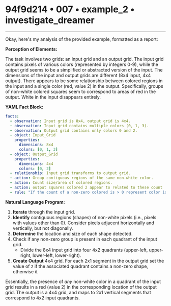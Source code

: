 # 94f9d214 • 007 • example_2 • investigate_dreamer

---
Okay, here's my analysis of the provided example, formatted as a report:

**Perception of Elements:**

The task involves two grids: an input grid and an output grid. The input grid contains pixels of various colors (represented by integers 0-9), while the output grid seems to be a simplified or abstracted version of the input. The dimensions of the input and output grids are different (8x4 input, 4x4 output). There appears to be some relationship between colored regions in the input and a single color (red, value 2) in the output.  Specifically, groups of non-white colored squares seem to correspond to areas of red in the output. White in the input disappears entirely.

**YAML Fact Block:**



```yaml
facts:
  - observation: Input grid is 8x4, output grid is 4x4.
  - observation: Input grid contains multiple colors (0, 1, 3).
  - observation: Output grid contains only colors 0 and 2.
  - object: Input_Grid
    properties:
      dimensions: 8x4
      colors: [0, 1, 3]
  - object: Output_Grid
    properties:
      dimensions: 4x4
      colors: [0, 2]
  - relationship: Input grid transforms to output grid.
  - action: Group contiguous regions of the same non-white color.
  - action: Count size/area of colored regions.
  - action: output squares colored 2 appear to related to these count
  - rule: "If the count of a non-zero colored is > 0 represent color is the area in red."
```



**Natural Language Program:**

1. **Iterate** through the input grid.
2. **Identify** contiguous regions (shapes) of non-white pixels (i.e., pixels with values other than 0). Consider pixels adjacent horizontally and vertically, but not diagonally.
3. **Determine** the location and size of each shape detected.
4. Check if any non-zero group is present in each quadrant of the input grid.
   - Divide the 8x4 input grid into four 4x2 quadrants (upper-left, upper-right, lower-left, lower-right).
5. **Create Output** 4x4 grid. For each 2x1 segment in the output grid set the value of `2` if the associated quadrant contains a non-zero shape, otherwise `0`.

Essentially, the presence of *any* non-white color in a quadrant of the input grid results in a red (value 2) in the corresponding location of the output grid. The output is a 4x4 grid, and maps to 2x1 vertical segments that correspond to 4x2 input quadrants.


